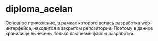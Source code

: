 # diploma_acelan
Основное приложение, в рамках которого велась разработка web-интерфейса, находится в закрытом репозитории. Поэтому в данное хранилище вынесены только ключевые файлы разработки.
